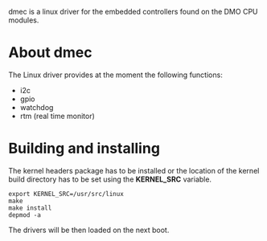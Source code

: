 dmec is a linux driver for the embedded controllers found on the DMO CPU
modules.

# About dmec

The Linux driver provides at the moment the following functions:

- i2c
- gpio
- watchdog
- rtm (real time monitor)

# Building and installing

The kernel headers package has to be installed or the location of the kernel
build directory has to be set using the **KERNEL_SRC** variable.

~~~
export KERNEL_SRC=/usr/src/linux
make
make install
depmod -a
~~~

The drivers will be then loaded on the next boot.
